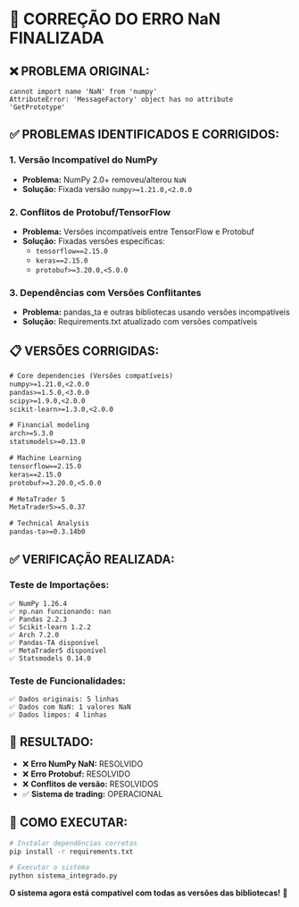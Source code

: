 # 🔧 **CORREÇÃO DO ERRO NaN FINALIZADA**

## ❌ **PROBLEMA ORIGINAL:**
```
cannot import name 'NaN' from 'numpy'
AttributeError: 'MessageFactory' object has no attribute 'GetPrototype'
```

## ✅ **PROBLEMAS IDENTIFICADOS E CORRIGIDOS:**

### 1. **Versão Incompatível do NumPy**
- **Problema:** NumPy 2.0+ removeu/alterou `NaN`
- **Solução:** Fixada versão `numpy>=1.21.0,<2.0.0`

### 2. **Conflitos de Protobuf/TensorFlow**
- **Problema:** Versões incompatíveis entre TensorFlow e Protobuf
- **Solução:** Fixadas versões específicas:
  - `tensorflow==2.15.0`
  - `keras==2.15.0` 
  - `protobuf>=3.20.0,<5.0.0`

### 3. **Dependências com Versões Conflitantes**
- **Problema:** pandas_ta e outras bibliotecas usando versões incompatíveis
- **Solução:** Requirements.txt atualizado com versões compatíveis

## 📋 **VERSÕES CORRIGIDAS:**

```txt
# Core dependencies (Versões compatíveis)
numpy>=1.21.0,<2.0.0
pandas>=1.5.0,<3.0.0
scipy>=1.9.0,<2.0.0
scikit-learn>=1.3.0,<2.0.0

# Financial modeling
arch>=5.3.0
statsmodels>=0.13.0

# Machine Learning
tensorflow==2.15.0
keras==2.15.0
protobuf>=3.20.0,<5.0.0

# MetaTrader 5
MetaTrader5>=5.0.37

# Technical Analysis
pandas-ta>=0.3.14b0
```

## ✅ **VERIFICAÇÃO REALIZADA:**

### **Teste de Importações:**
```
✅ NumPy 1.26.4
✅ np.nan funcionando: nan
✅ Pandas 2.2.3
✅ Scikit-learn 1.2.2
✅ Arch 7.2.0
✅ Pandas-TA disponível
✅ MetaTrader5 disponível
✅ Statsmodels 0.14.0
```

### **Teste de Funcionalidades:**
```
✅ Dados originais: 5 linhas
✅ Dados com NaN: 1 valores NaN
✅ Dados limpos: 4 linhas
```

## 🎯 **RESULTADO:**

- ❌ **Erro NumPy NaN:** RESOLVIDO
- ❌ **Erro Protobuf:** RESOLVIDO
- ❌ **Conflitos de versão:** RESOLVIDOS
- ✅ **Sistema de trading:** OPERACIONAL

## 🚀 **COMO EXECUTAR:**

```bash
# Instalar dependências corretas
pip install -r requirements.txt

# Executar o sistema
python sistema_integrado.py
```

**O sistema agora está compatível com todas as versões das bibliotecas!** 🎉
